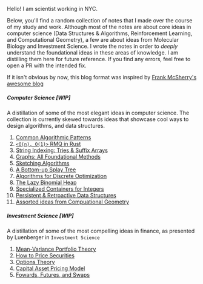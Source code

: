 Hello! I am scientist working in NYC. 

Below, you'll find a random collection of notes that I made over the course of my study and work. Although most of the notes are about core ideas in computer science (Data Structures & Algorithms, Reinforcement Learning, and Computational Geometry), a few are about ideas from Molecular Biology and Investment Science.  I wrote the notes in order to _deeply_ understand the foundational ideas in these areas of knowledge. I am distilling them here for future reference. If you find any errors, feel free to open a PR with the intended fix.

If it isn't obvious by now, this blog format was inspired by [Frank McSherry's awesome blog](https://github.com/frankmcsherry/blog)

##### Computer Science [WIP]
A distillation of some of the most elegant ideas in computer science. The collection is currently skewed towards ideas that showcase cool ways to design algorithms, and data structures.
1. [Common Algorithmic Patterns](https://www.notion.so/A-note-on-algorithmic-design-patterns-20e50d39c99945e3ad8dfb804177ab3f)
1. [`<O(n), O(1)>` RMQ in Rust](https://github.com/jlikhuva/blog/blob/main/posts/rmq.md)
2. [String Indexing: Tries & Suffix Arrays](https://github.com/jlikhuva/blog/blob/main/posts/string_indexing.md)
3. [Graphs: All Foundational Methods](https://github.com/jlikhuva/blog/blob/main/posts/graphs.md)
4. [Sketching Algorithms](https://github.com/jlikhuva/blog/blob/main/posts/sketching.md)
5. [A Bottom-up Splay Tree](https://github.com/jlikhuva/blog/blob/main/posts/splay.md)
6. [Algorithms for Discrete Optimization](https://github.com/jlikhuva/blog/blob/main/posts/optimization.md)
7. [The Lazy Binomial Heap](https://github.com/jlikhuva/blog/blob/main/posts/binomial.md)
8. [Specialized Containers for Integers](https://github.com/jlikhuva/blog/blob/main/posts/integer.md)
9.  [Persistent & Retroactive Data Structures](https://github.com/jlikhuva/blog/blob/main/posts/persistent.md)
10. [Assorted ideas from Compuational Geometry](https://github.com/jlikhuva/blog/blob/main/posts/comp_geom.md)

#####  Investment Science [WIP]
A distillation of some of the most compelling ideas in finance, as presented by Luenberger in `Investment Science` 
1. [Mean-Variance Portfolio Theory](https://github.com/jlikhuva/blog/blob/main/posts/mvpt.md)
2. [How to Price Securities](https://github.com/jlikhuva/blog/blob/main/posts/pricing.md)
3. [Options Theory](https://github.com/jlikhuva/blog/blob/main/posts/options.md)
4. [Capital Asset Pricing Model](https://github.com/jlikhuva/blog/blob/main/posts/capm.md)
5. [Fowards, Futures, and Swaps](https://github.com/jlikhuva/blog/blob/main/posts/ffs.md)

